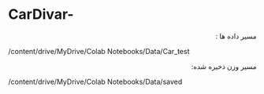 # CarDivar-
<p dir='rtl'>
مسیر داده ها :
  
/content/drive/MyDrive/Colab Notebooks/Data/Car_test

<p dir='rtl'>
مسیر وزن ذخیره شده:

/content/drive/MyDrive/Colab Notebooks/Data/saved

